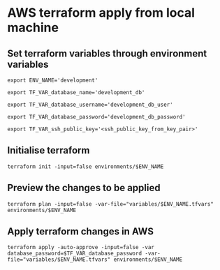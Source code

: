 # AWS terraform apply from local machine

## Set terraform variables through environment variables

    export ENV_NAME='development'

    export TF_VAR_database_name='development_db'

    export TF_VAR_database_username='development_db_user'

    export TF_VAR_database_password='development_db_password'

    export TF_VAR_ssh_public_key='<ssh_public_key_from_key_pair>'

## Initialise terraform

    terraform init -input=false environments/$ENV_NAME

## Preview the changes to be applied

    terraform plan -input=false -var-file="variables/$ENV_NAME.tfvars" environments/$ENV_NAME

## Apply terraform changes in AWS

    terraform apply -auto-approve -input=false -var database_password=$TF_VAR_database_password -var-file="variables/$ENV_NAME.tfvars" environments/$ENV_NAME